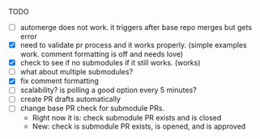 TODO
  - [ ] automerge does not work. it triggers after base repo merges but gets error
  - [x] need to validate pr process and it works properly. (simple examples work. comment formatting is off and needs love)
  - [x] check to see if no submodules if it still works. (works) 
  - [ ] what about multiple submodules?
  - [x] fix comment formatting
  - [ ] scalability? is polling a good option every 5 minutes?
  - [ ] create PR drafts automatically
  - [ ] change base PR check for submodule PRs.
      - Right now it is: check submodule PR exists and is closed
      - New: check is submodule PR exists, is opened, and is approved